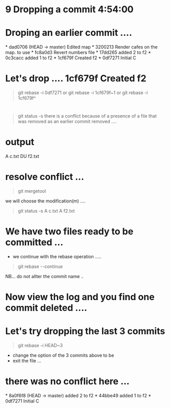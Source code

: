 # 9 Dropping a commit   4:54:00             

# Droping an earlier commit .... 

<view log> 
* dad0706 (HEAD -> master) Edited map
* 3200213 Render cafes on the map. to use
* fc8a0d3 Revert numbers file
* 17dd265 added 2 to f2
* 0c3cacc added 1 to f2
* 1cf679f Created f2
* 0df7271 Initial C


# Let's drop ....  1cf679f Created f2

> git rebase -i 0df7271 
or
> git rebase -i 1cf679f~1
or 
> git rebase -i 1cf679f^ 

# 
> git status -s 
there is a conflict because of a presence of a file that was removed as an earlier commit removed ....
# output 
A  c.txt
DU f2.txt

<DU we are trying  to delete and update the file..>
<this changes  will go with the next commit ...>

# resolve conflict ... 
> git mergetool

we will choose the modification(m) .... 

> git status -s 
A  c.txt
A  f2.txt


# We have two files ready to be committed ... 

- we continue with the rebase operation ..... 

> git rebase --continue

NB... do not allter the commit name ..



# Now view the log and you find one commit deleted .... 























# Let's try dropping the last 3 commits 

> git rebase -i HEAD~3 

- change the option of the 3 commits above to be <drop> 
- exit the file ... 


# there was no conflict here ... 

<View log> 
* 8a0f6f8 (HEAD -> master) added 2 to f2
* 44bbe49 added 1 to f2
* 0df7271 Initial C


